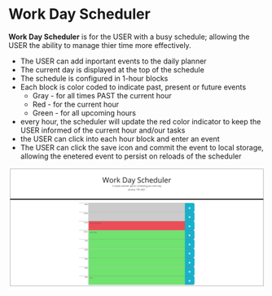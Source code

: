 # Work Day Scheduler

**Work Day Scheduler** is for the USER with a busy schedule; allowing the USER the ability to manage thier time more effectively.
* The USER can add inportant events to the daily planner
* The current day is displayed at the top of the schedule
* The schedule is configured in 1-hour blocks
* Each block is color coded to indicate past, present or future events
  * Gray - for all times PAST the current hour
  * Red - for the current hour
  * Green - for all upcoming hours
* every hour, the scheduler will update the red color indicator to keep the USER informed of the current hour and/our tasks
* the USER can click into each hour block and enter an event
* The USER can click the save icon and commit the event to local storage, allowing the enetered event to persist on reloads of the scheduler

![Work Day Scheduler](/assets/images/work_day_scheduler.PNG)



